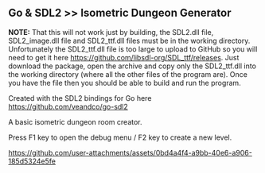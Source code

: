 ## Go & SDL2 >> Isometric Dungeon Generator ##
**NOTE:** That this will not work just by building, the SDL2.dll file, SDL2_image.dll file and SDL2_ttf.dll files must be in the working directory. Unfortunately the SDL2_ttf.dll file is too large to upload to GitHub so you will need to get it here https://github.com/libsdl-org/SDL_ttf/releases. Just download the package, open the archive and copy only the SDL2_ttf.dll into the working directory (where all the other files of the program are). Once you have the file then you should be able to build and run the program.

Created with the SDL2 bindings for Go here https://github.com/veandco/go-sdl2

A basic isometric dungeon room creator.

Press F1 key to open the debug menu / F2 key to create a new level.

https://github.com/user-attachments/assets/0bd4a4f4-a9bb-40e6-a906-185d5324e5fe
